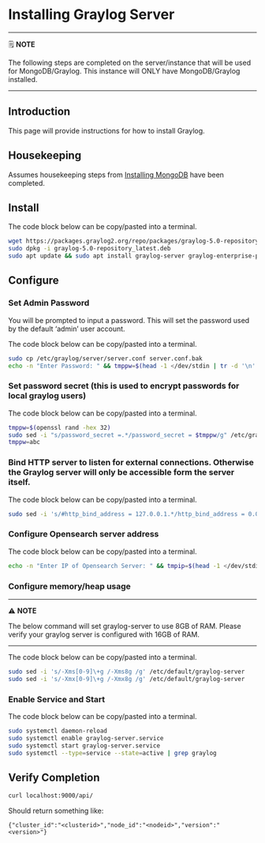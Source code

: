 # Installing Graylog Server

---
🗒️ **NOTE**

The following steps are completed on the server/instance that will be used for MongoDB/Graylog. This instance will ONLY have MongoDB/Graylog installed.

---

## Introduction

This page will provide instructions for how to install Graylog.

## Housekeeping

Assumes housekeeping steps from [Installing MongoDB](installing%20mongodb.md#housekeeping) have been completed.

## Install

The code block below can be copy/pasted into a terminal.

```sh
wget https://packages.graylog2.org/repo/packages/graylog-5.0-repository_latest.deb
sudo dpkg -i graylog-5.0-repository_latest.deb
sudo apt update && sudo apt install graylog-server graylog-enterprise-plugins graylog-integrations-plugins graylog-enterprise-integrations-plugins

```

## Configure
### Set Admin Password

You will be prompted to input a password. This will set the password used by the default ‘admin’ user account.

The code block below can be copy/pasted into a terminal.

```sh
sudo cp /etc/graylog/server/server.conf server.conf.bak
echo -n "Enter Password: " && tmppw=$(head -1 </dev/stdin | tr -d '\n' | sha256sum | cut -d" " -f1) && sudo sed -i "s/root_password_sha2 =.*/root_password_sha2 = $tmppw/g" /etc/graylog/server/server.conf

```

### Set password secret (this is used to encrypt passwords for local graylog users)

The code block below can be copy/pasted into a terminal.

```sh
tmppw=$(openssl rand -hex 32)
sudo sed -i "s/password_secret =.*/password_secret = $tmppw/g" /etc/graylog/server/server.conf
tmppw=abc

```

### Bind HTTP server to listen for external connections. Otherwise the Graylog server will only be accessible form the server itself.

The code block below can be copy/pasted into a terminal.

```sh
sudo sed -i 's/#http_bind_address = 127.0.0.1.*/http_bind_address = 0.0.0.0:9000/g' /etc/graylog/server/server.conf

```

### Configure Opensearch server address

The code block below can be copy/pasted into a terminal.

```sh
echo -n "Enter IP of Opensearch Server: " && tmpip=$(head -1 </dev/stdin) && sudo sed -i "s/#elasticsearch_hosts = .*/elasticsearch_hosts = http\:\/\/$tmpip\:9200/g" /etc/graylog/server/server.conf

```

### Configure memory/heap usage

---
⚠️ **NOTE**

The below command will set graylog-server to use 8GB of RAM. Please verify your graylog server is configured with 16GB of RAM.

---

The code block below can be copy/pasted into a terminal.

```sh
sudo sed -i 's/-Xms[0-9]\+g /-Xms8g /g' /etc/default/graylog-server
sudo sed -i 's/-Xmx[0-9]\+g /-Xmx8g /g' /etc/default/graylog-server

```

### Enable Service and Start

The code block below can be copy/pasted into a terminal.

```sh
sudo systemctl daemon-reload
sudo systemctl enable graylog-server.service
sudo systemctl start graylog-server.service
sudo systemctl --type=service --state=active | grep graylog

```

## Verify Completion

```sh
curl localhost:9000/api/
```

Should return something like:

```
{"cluster_id":"<clusterid>","node_id":"<nodeid>","version":"<version>"}
```

